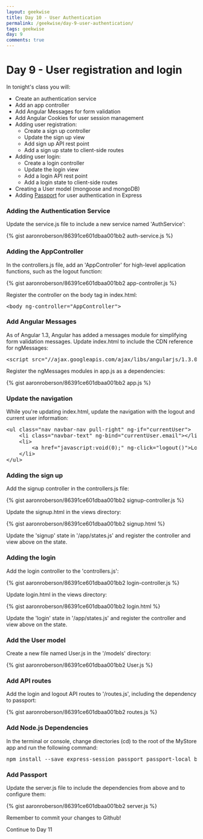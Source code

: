 ```yaml
---
layout: geekwise
title: Day 10 - User Authentication
permalink: /geekwise/day-9-user-authentication/
tags: geekwise
day: 9
comments: true
---
```

<h1>Day 9 - User registration and login</h1>

<p>In tonight's class you will:</p>

<ul>
    <li>Create an authentication service</li>
    <li>Add an app controller</li>
    <li>Add Angular Messages for form validation</li>
    <li>Add Angular Cookies for user session management</li>
    <li>Adding user registration:
        <ul>
            <li>Create a sign up controller</li>
            <li>Update the sign up view</li>
            <li>Add sign up API rest point</li>
            <li>Add a sign up state to client-side routes</li>
        </ul>
    </li>
    <li>Adding user login:
        <ul>
            <li>Create a login controller</li>
            <li>Update the login view</li>
            <li>Add a login API rest point</li>
            <li>Add a login state to client-side routes</li>
        </ul>
    </li>
    <li>Creating a User model (mongoose and mongoDB)</li>
    <li>Adding <a href="http://passport.js" target="_blank">Passport</a> for user authentication in Express</li>
</ul>

<h3>Adding the Authentication Service</h3>

<p>Update the service.js file to include a new service named 'AuthService':</p>

{% gist aaronroberson/86391ce601dbaa001bb2 auth-service.js %}

<h3>Adding the AppController</h3>

<p>In the controllers.js file, add an 'AppController' for high-level application functions, such as the logout function:</p>

{% gist aaronroberson/86391ce601dbaa001bb2 app-controller.js %}

<p>Register the controller on the body tag in index.html:</p>

<pre class="prettyprint">
&lt;body ng-controller="AppController"&gt;
</pre>

<h3>Add Angular Messages</h3>

<p>As of Angular 1.3, Angular has added a messages module for simplifying form validation messages.
    Update index.html to include the CDN reference for ngMessages:</p>

<pre class="prettyprint">
&lt;script src="//ajax.googleapis.com/ajax/libs/angularjs/1.3.0-beta.11/angular-messages.min.js"&gt;&lt;/script&gt;
</pre>

<p>Register the ngMessages modules in app.js as a dependencies:</p>

{% gist aaronroberson/86391ce601dbaa001bb2 app.js %}

<h3>Update the navigation</h3>

<p>While you're updating index.html, update the navigation with the logout and current user information:</p>

<pre class="prettyprint">
&lt;ul class="nav navbar-nav pull-right" ng-if="currentUser"&gt;
    &lt;li class="navbar-text" ng-bind="currentUser.email"&gt;&lt;/li&gt;
    &lt;li&gt;
        &lt;a href="javascript:void(0);" ng-click="logout()">Logout&lt;/a&gt;
    &lt;/li&gt;
&lt;/ul&gt;
</pre>

<h3>Adding the sign up</h3>

<p>Add the signup controller in the controllers.js file:</p>

{% gist aaronroberson/86391ce601dbaa001bb2 signup-controller.js %}

<p>Update the signup.html in the views directory:</p>

{% gist aaronroberson/86391ce601dbaa001bb2 signup.html %}

<p>Update the 'signup' state in '/app/states.js' and register the controller and view above on the state.</p>

<h3>Adding the login</h3>

<p>Add the login controller to the 'controllers.js':</p>

{% gist aaronroberson/86391ce601dbaa001bb2 login-controller.js %}

<p>Update login.html in the views directory:</p>

{% gist aaronroberson/86391ce601dbaa001bb2 login.html %}

<p>Update the 'login' state in '/app/states.js' and register the controller and view above on the state.</p>

<h3>Add the User model</h3>

<p>Create a new file named User.js in the '/models' directory:</p>

{% gist aaronroberson/86391ce601dbaa001bb2 User.js %}

<h3>Add API routes</h3>

<p>Add the login and logout API routes to '/routes.js', including the dependency to passport:</p>

{% gist aaronroberson/86391ce601dbaa001bb2 routes.js %}

<h3>Add Node.js Dependencies</h3>

<p>In the terminal or console, change directories (cd) to the root of the MyStore app and run the following command:</p>
<pre class="prettyprint">
npm install --save express-session passport passport-local bcrypt-nodejs
</pre>

<h3>Add Passport</h3>

<p>Update the server.js file to include the dependencies from above and to configure them:</p>

{% gist aaronroberson/86391ce601dbaa001bb2 server.js %}

<div class="alert alert-info">
    <p>Remember to commit your changes to Github!</p>
</div>

<p><a ui-sref="geek.page({page_id: 11})" class="btn btn-default">Continue to Day 11</a></p>

 

<div disqus="'geekwise0109'"></div>